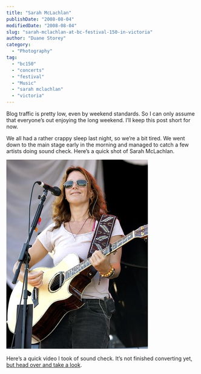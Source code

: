 ```yaml
---
title: "Sarah McLachlan"
publishDate: "2008-08-04"
modifiedDate: "2008-08-04"
slug: "sarah-mclachlan-at-bc-festival-150-in-victoria"
author: "Duane Storey"
category:
  - "Photography"
tag:
  - "bc150"
  - "concerts"
  - "festival"
  - "Music"
  - "sarah mclachlan"
  - "victoria"
---
```


Blog traffic is pretty low, even by weekend standards. So I can only assume that everyone’s out enjoying the long weekend. I’ll keep this post short for now.

We all had a rather crappy sleep last night, so we’re a bit tired. We went down to the main stage early in the morning and managed to catch a few artists doing sound check. Here’s a quick shot of Sarah McLachlan.

[![Sarah McLachlan In Victoria](_images/sarah-mclachlan-1.jpg)](http://www.flickr.com/photos/duanestorey/2733039570/)

Here’s a quick video I took of sound check. It’s not finished converting yet, [but head over and take a look](http://blip.tv/file/1145175).